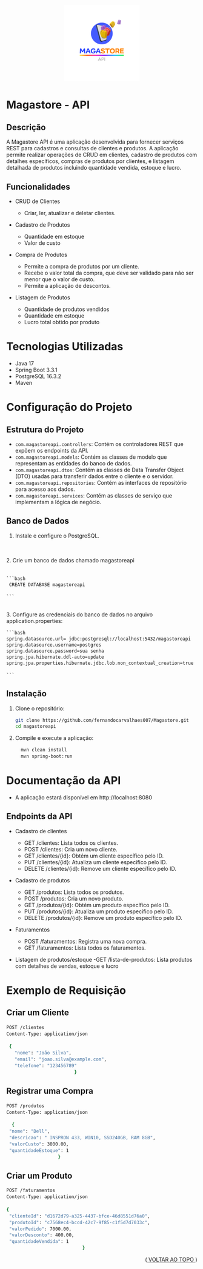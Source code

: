 <a id="readme-top"></a>

<h1 align="center">
    <img style="width: 200px;" alt="Desafio 1" src="src/main/resources/static/magastore.png"/>
</h1>



# Magastore - API

## Descrição

A Magastore API é uma aplicação desenvolvida para fornecer serviços REST para cadastros e consultas de clientes e produtos. A aplicação permite realizar operações de CRUD em clientes, cadastro de produtos com detalhes específicos, compras de produtos por clientes, e listagem detalhada de produtos incluindo quantidade vendida, estoque e lucro.


## Funcionalidades

- CRUD de Clientes 
  - Criar, ler, atualizar e deletar clientes.

- Cadastro de Produtos 
  - Quantidade em estoque
  - Valor de custo


- Compra de Produtos
  - Permite a compra de produtos por um cliente.
  - Recebe o valor total da compra, que deve ser validado para não ser menor que o valor de custo.
  - Permite a aplicação de descontos.

- Listagem de Produtos
  - Quantidade de produtos vendidos
  - Quantidade em estoque
  - Lucro total obtido por produto

# Tecnologias Utilizadas

- Java 17
- Spring Boot 3.3.1
- PostgreSQL 16.3.2
- Maven

# Configuração do Projeto

## Estrutura do Projeto


- `com.magastoreapi.controllers`: Contém os controladores REST que expõem os endpoints da API.
- `com.magastoreapi.models`: Contém as classes de modelo que representam as entidades do banco de dados.
- `com.magastoreapi.dtos`: Contém as classes de Data Transfer Object (DTO) usadas para transferir dados entre o cliente e o servidor.
- `com.magastoreapi.repositories`: Contém as interfaces de repositório para acesso aos dados.
- `com.magastoreapi.services`: Contém as classes de serviço que implementam a lógica de negócio.


## Banco de Dados
  
1. Instale e configure o PostgreSQL.
<br>
<br>
2. Crie um banco de dados chamado magastoreapi
<br>
<br>

    ```bash
     CREATE DATABASE magastoreapi

    ```
   <br>
3. Configure as credenciais do banco de dados no arquivo application.properties:

    ```bash
    spring.datasource.url= jdbc:postgresql://localhost:5432/magastoreapi
    spring.datasource.username=postgres
    spring.datasource.password=sua senha
    spring.jpa.hibernate.ddl-auto=update
    spring.jpa.properties.hibernate.jdbc.lob.non_contextual_creation=true
    
    ```

## Instalação

1. Clone o repositório:
   
    ```bash
    git clone https://github.com/fernandocarvalhaes007/Magastore.git
    cd magastoreapi 
    ```

2. Compile e execute a aplicação:
     ```bash
       mvn clean install
       mvn spring-boot:run
     ```

# Documentação da API

- A aplicação estará disponível em http://localhost:8080


## Endpoints da API
- Cadastro de clientes

  - GET /clientes: Lista todos os clientes.
  - POST /clientes: Cria um novo cliente.
  - GET /clientes/{id}: Obtém um cliente específico pelo ID.
  - PUT /clientes/{id}: Atualiza um cliente específico pelo ID.
  - DELETE /clientes/{id}: Remove um cliente específico pelo ID.

- Cadastro de produtos
  - GET /produtos: Lista todos os produtos.
  - POST /produtos: Cria um novo produto.
  - GET /produtos/{id}: Obtém um produto específico pelo ID.
  - PUT /produtos/{id}: Atualiza um produto específico pelo ID.
  - DELETE /produtos/{id}: Remove um produto específico pelo ID.

- Faturamentos
  - POST /faturamentos: Registra uma nova compra.
  - GET /faturamentos: Lista todos os faturamentos.

- Listagem de produtos/estoque
  -GET /lista-de-produtos: Lista produtos com detalhes de vendas, estoque e lucro

# Exemplo de Requisição

## Criar um Cliente
 ```bash
 POST /clientes
 Content-Type: application/json

  {
    "nome": "João Silva",
    "email": "joao.silva@example.com",
    "telefone": "123456789"
                          }
  ```

## Registrar uma Compra

   ```bash
POST /produtos
Content-Type: application/json

     {
    "nome": "Dell",
    "descricao": " INSPRON 433, WIN10, SSD240GB, RAM 8GB",
    "valorCusto": 3000.00,
    "quantidadeEstoque": 1
                      }

  ```

## Criar um Produto


   ```bash
POST /faturamentos
Content-Type: application/json

{
    "clienteId": "d1672d79-a325-4437-bfce-46d8551d76a0",
    "produtoId": "c7568ec4-bccd-42c7-9f85-c1f5d7d7033c",
    "valorPedido": 7000.00,
    "valorDesconto": 400.00,
    "quantidadeVendida": 1
                               }
  ```




<p align="right">(<a href="#readme-top"> VOLTAR AO TOPO </a>)</p>